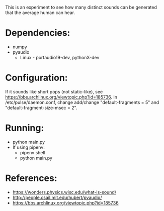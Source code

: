 This is an experiment to see how many distinct sounds can be generated that the average human can hear.

# Dependencies:
* numpy
* pyaudio
  * Linux - portaudio19-dev, pythonX-dev

# Configuration:
If it sounds like short pops (not static-like), see https://bbs.archlinux.org/viewtopic.php?id=185736.
In /etc/pulse/daemon.conf, change add/change "default-fragments = 5" and "default-fragment-size-msec = 2".

# Running:
* python main.py
* If using pipenv:
  * pipenv shell
  * python main.py

# References:
* https://wonders.physics.wisc.edu/what-is-sound/
* http://people.csail.mit.edu/hubert/pyaudio/
* https://bbs.archlinux.org/viewtopic.php?id=185736
